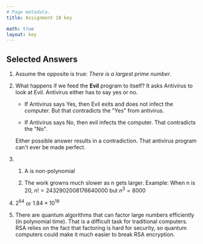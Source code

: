 ```yaml
---
# Page metadata.
title: Assignment 10 key

math: true
layout: key
---
```


## Selected Answers

1. Assume the opposite is true: *There is a largest prime number*.

2. What happens if we feed the **Evil** program to itself? It asks Antivirus to look at Evil.
Antivirus either has to say yes or no.

    * If Antivirus says Yes, then Evil exits and does not infect the computer.
    But that contradicts the "Yes" from antivirus.

    * If Antivirus says No, then evil infects the computer. That contradicts the "No".  

    Either possible answer results in a contradiction. That antivirus program can't ever
    be made perfect.

1.  1. A is non-polynomial

    1. The work growns much slower as n gets larger. Example: When n is 20,
    $n! = 2432902008176640000$ but 
    $n^3 = 8000$

1. $2^{64}$ or $1.84 \times 10^{19}$

1. There are quantum algorithms that can factor large numbers efficiently
(in polynomial time). That is a difficult task for traditional computers. RSA
relies on the fact that factoring is hard for security, so quantum computers
could make it much easier to break RSA encryption.
